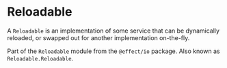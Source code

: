 # Reloadable

A `Reloadable` is an implementation of some service that can be dynamically
reloaded, or swapped out for another implementation on-the-fly.

Part of the `Reloadable` module from the `@effect/io` package. Also known as `Reloadable.Reloadable`.
